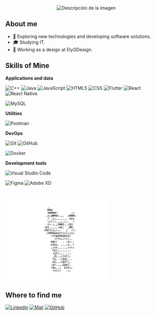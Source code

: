 

<p align="center">
  <img src="https://fontmeme.com/temporary/13dcd11b68b065bd1a221443b358e234.png" alt="Descripción de la imagen">
</p>

## About me
- 🤔 Exploring new technologies and developing software solutions.
- 🎓 Studying IT.
- 💼 Working as a design at ElyGDesign.


## Skills of Mine

**Applications and data**

![C++](https://img.shields.io/badge/-C++-333333?style=flat&logo=C%2B%2B&logoColor=00599C)
![Java](https://img.shields.io/badge/-Java-333333?style=flat&logo=Java&logoColor=007396)
![JavaScript](https://img.shields.io/badge/-JavaScript-333333?style=flat&logo=javascript)
![HTML5](https://img.shields.io/badge/-HTML5-333333?style=flat&logo=HTML5)
![CSS](https://img.shields.io/badge/-CSS-333333?style=flat&logo=CSS3&logoColor=1572B6)
![Flutter](https://img.shields.io/badge/-Flutter-333333?style=flat&logo=Flutter)
![React](https://img.shields.io/badge/-React-333333?style=flat&logo=react)
![React Native](https://img.shields.io/badge/-React%20Native-333333?style=flat&logo=react)

![MySQL](https://img.shields.io/badge/-MySQL-333333?style=flat&logo=mysql)

**Utilities**


![Postman](https://img.shields.io/badge/-Postman-333333?style=flat&logo=postman)

**DevOps**

![Git](https://img.shields.io/badge/-Git-333333?style=flat&logo=git)
![GitHub](https://img.shields.io/badge/-GitHub-333333?style=flat&logo=github)

![Docker](https://img.shields.io/badge/-Docker-333333?style=flat&logo=docker)


**Development tools**

![Visual Studio Code](https://img.shields.io/badge/-Visual%20Studio%20Code-333333?style=flat&logo=visual-studio-code&logoColor=007ACC)


![Figma](https://img.shields.io/badge/-Figma-333333?style=flat&logo=figma&logoColor=007ACC)
![Adobe XD](https://img.shields.io/badge/-Adobe%20XD-333333?style=flat&logo=adobe-xd&logoColor=007ACC)

<br/>

<p align="left">
  <img src="https://github.com/ElyFj/ElyFj/blob/main/giphy.gif" alt="Descripción de la imagen">
</p>

## Where to find me

[![Linkedin](https://img.icons8.com/nolan/64/linkedin.png)](www.linkedin.com/in/𝔼𝕝𝕚𝕫𝕒𝕓𝕖𝕥-𝕊𝕒𝕟𝕥𝕒𝕟𝕒-452936252)
[![Mail](https://img.icons8.com/nolan/64/gmail.png)](mailto:ely_mariano_as@hotmail.com)
[![GitHub](https://img.icons8.com/nolan/64/github.png)](https://github.com/ElyFj)
